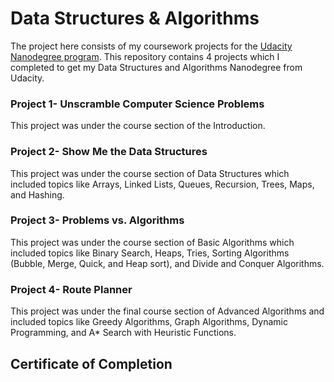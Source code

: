 # Data Structures & Algorithms

The project here consists of my coursework projects for the [Udacity Nanodegree program](https://www.udacity.com/course/data-structures-and-algorithms-nanodegree--nd256).
This repository contains 4 projects which I completed to get my Data Structures and Algorithms Nanodegree from Udacity.

### Project 1- Unscramble Computer Science Problems
This project was under the course section of the Introduction.

### Project 2- Show Me the Data Structures
This project was under the course section of Data Structures which included topics like Arrays, Linked Lists, Queues, Recursion, Trees, Maps, and Hashing.

### Project 3- Problems vs. Algorithms
This project was under the course section of Basic Algorithms which included topics like Binary Search, Heaps, Tries, Sorting Algorithms (Bubble, Merge, Quick, and Heap sort), and Divide and Conquer Algorithms.

### Project 4- Route Planner
This project was under the final course section of Advanced Algorithms and included topics like Greedy Algorithms, Graph Algorithms, Dynamic Programming, and A* Search with Heuristic Functions.

## Certificate of Completion

